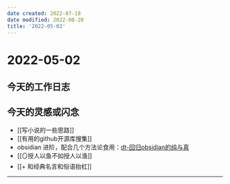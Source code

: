 ```yaml
---
date created: 2022-07-18
date modified: 2022-08-20
title: '2022-05-02'
---
```


# 2022-05-02

## 今天的工作日志

## 今天的灵感或闪念

- [[写小说的一些思路]]
- [[有用的github开源库搜集]]
- obsidian 进阶，配合几个方法论食用：[dt-回归obsidian的纯与真](x-devonthink-item://D80E37D3-9160-41B9-9427-90F7127E9BF1)
- [[🪞授人以鱼不如授人以渔]]
- [[+ 和经典名言和俗语抬杠]]
---
